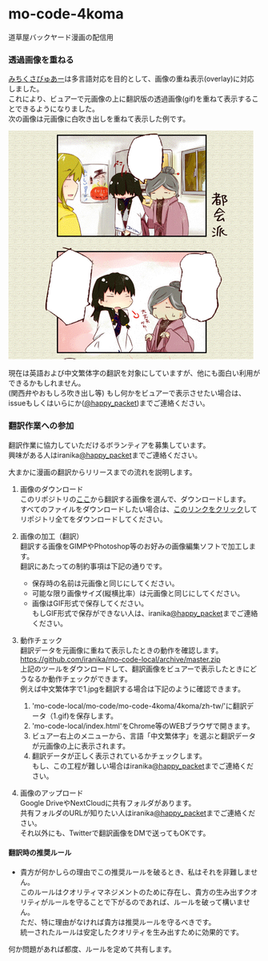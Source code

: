 # mo-code-4koma
道草屋バックヤード漫画の配信用

### 透過画像を重ねる

[みちくさびゅあー](https://iranika.github.io/mo-code/)は多言語対応を目的として、画像の重ね表示(overlay)に対応しました。  
これにより、ビュアーで元画像の上に翻訳版の透過画像(gif)を重ねて表示することできるようになりました。  
次の画像は元画像に白吹き出しを重ねて表示した例です。  

![](./overlay.gif)

現在は英語および中文繁体字の翻訳を対象にしていますが、他にも面白い利用ができるかもしれません。  
(関西弁やおもしろ吹き出し等)
もし何かをビュアーで表示させたい場合は、issueもしくはいらにか([@happy_packet](https://twitter.com/happy_packet))までご連絡ください。

### 翻訳作業への参加

翻訳作業に協力していただけるボランティアを募集しています。  
興味がある人はiranika[@happy_packet](https://twitter.com/happy_packet)までご連絡ください。  

大まかに漫画の翻訳からリリースまでの流れを説明します。

1. 画像のダウンロード  
このリポジトリの[ここ](https://github.com/iranika/mo-code-4koma/tree/master/4koma/ja)から翻訳する画像を選んで、ダウンロードします。  
すべてのファイルをダウンロードしたい場合は、[このリンクをクリック](https://github.com/iranika/mo-code-4koma/archive/master.zip)してリポジトリ全てをダウンロードしてください。

1. 画像の加工（翻訳）  
翻訳する画像をGIMPやPhotoshop等のお好みの画像編集ソフトで加工します。  
翻訳にあたっての制約事項は下記の通りです。  
    - 保存時の名前は元画像と同じにしてください。
    - 可能な限り画像サイズ(縦横比率）は元画像と同じにしてください。
    - 画像はGIF形式で保存してください。  
    もしGIF形式で保存ができない人は、iranika[@happy_packet](https://twitter.com/happy_packet)までご連絡ください。  

1. 動作チェック  
翻訳データを元画像に重ねて表示したときの動作を確認します。  
https://github.com/iranika/mo-code-local/archive/master.zip  
上記のツールをダウンロードして、翻訳画像をビュアーで表示したときにどうなるか動作チェックができます。  
例えば中文繁体字で1.jpgを翻訳する場合は下記のように確認できます。
    1. 'mo-code-local/mo-code/mo-code-4koma/4koma/zh-tw/'に翻訳データ（1.gif)を保存します。
    2. 'mo-code-local/index.html'をChrome等のWEBブラウザで開きます。
    3. ビュアー右上のメニューから、言語「中文繁体字」を選ぶと翻訳データが元画像の上に表示されます。
    4. 翻訳データが正しく表示されているかチェックします。  
    もし、この工程が難しい場合はiranika[@happy_packet](https://twitter.com/happy_packet)までご連絡ください。  

1. 画像のアップロード  
Google DriveやNextCloudに共有フォルダがあります。  
共有フォルダのURLが知りたい人はiranika[@happy_packet](https://twitter.com/happy_packet)までご連絡ください。  
それ以外にも、Twitterで翻訳画像をDMで送ってもOKです。

#### 翻訳時の推奨ルール

- 貴方が何かしらの理由でこの推奨ルールを破るとき、私はそれを非難しません。  
このルールはクオリティマネジメントのために存在し、貴方の生み出すクオリティがルールを守ることで下がるのであれば、ルールを破って構いません。  
ただ、特に理由がなければ貴方は推奨ルールを守るべきです。  
統一されたルールは安定したクオリティを生み出すために効果的です。

何か問題があれば都度、ルールを定めて共有します。 
